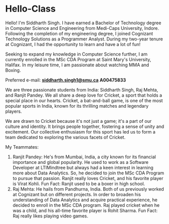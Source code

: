 # Hello-Class

Hello! I'm Siddharth Singh. I have earned a Bachelor of Technology degree in Computer Science and Engineering from Medi-Caps University, Indore. Following the completion of my engineering degree, I joined Cognizant Technology Solutions as a Programmer Analyst. During my two-year tenure at Cognizant, I had the opportunity to learn and have a lot of fun!

Seeking to expand my knowledge in Computer Science further, I am currently enrolled in the MSc CDA Program at Saint Mary's University, Halifax. In my leisure time, I am passionate about watching MMA and Boxing.

Preferred e-mail: **siddharth.singh1@smu.ca**
**A00475833**

We are three passionate students from India: Siddharth Singh, Raj Mehta, and Ranjit Pandey. We all share a deep love for Cricket, a sport that holds a special place in our hearts. Cricket, a bat-and-ball game, is one of the most popular sports in India, known for its thrilling matches and legendary players.

We are drawn to Cricket because it's not just a game; it's a part of our culture and identity. It brings people together, fostering a sense of unity and excitement. Our collective enthusiasm for this sport has led us to form a team dedicated to exploring the various facets of Cricket.

My Teammates:
1. Ranjit Pandey: He's from Mumbai, India, a city known for its financial importance and global popularity. He used to work as a Software Developer at LTIMindtree but always had a keen interest in learning more about Data Analytics. So, he decided to join the MSc CDA Program to pursue that passion. Ranjit really loves Cricket, and his favorite player is Virat Kohli.
Fun Fact: Ranjit used to be a boxer in high school.
2. Raj Mehta: He hails from Pandhurna, India. Both of us previously worked at Cognizant but on different projects. In order to broaden his understanding of Data Analytics and acquire practical experience, he decided to enroll in the MSc CDA program. Raj played cricket when he was a child, and his all-time favorite player is Rohit Sharma.
Fun Fact: Raj really likes playing video games.

